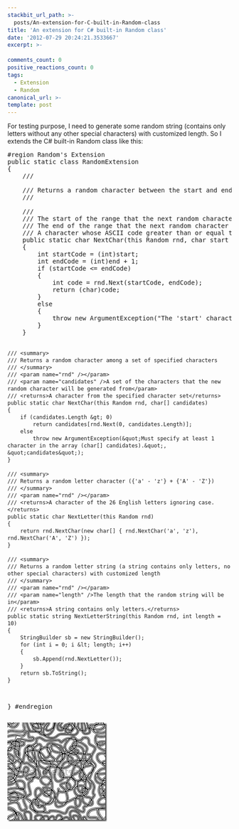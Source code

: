 ```yaml
---
stackbit_url_path: >-
  posts/An-extension-for-C-built-in-Random-class
title: 'An extension for C# built-in Random class'
date: '2012-07-29 20:24:21.3533667'
excerpt: >-
  
comments_count: 0
positive_reactions_count: 0
tags: 
  - Extension
  - Random
canonical_url: >-
template: post
---
```

<p>For testing purpose, I need to generate some random string (contains only letters without any other special characters) with customized length. So I extends the C# built-in Random class like this:</p>  <pre class="brush: csharp">#region Random's Extension
public static class RandomExtension
{
    /// <summary>
    /// Returns a random character between the start and end characters specified
    /// </summary>
    /// <param name="rnd" /></param>
    /// <param name="start" />The start of the range that the next random character will be generated from</param>
    /// <param name="end" />The end of the range that the next random character will be generated from</param>
    /// <returns>A character whose ASCII code greater than or equal to the start's and less than or equal to the end's</returns>
    public static char NextChar(this Random rnd, char start = 'a', char end = 'z')
    {
        int startCode = (int)start;
        int endCode = (int)end + 1;
        if (startCode &lt;= endCode)
        {
            int code = rnd.Next(startCode, endCode);
            return (char)code;
        }
        else
        {
            throw new ArgumentException(&quot;The 'start' character can NOT be greater than the 'end' charcater&quot;, &quot;start&quot;);
        }
    }

    /// <summary>
    /// Returns a random character among a set of specified characters
    /// </summary>
    /// <param name="rnd" /></param>
    /// <param name="candidates" />A set of the characters that the new random character will be generated from</param>
    /// <returns>A character from the specified character set</returns>
    public static char NextChar(this Random rnd, char[] candidates)
    {
        if (candidates.Length &gt; 0)
            return candidates[rnd.Next(0, candidates.Length)];
        else
            throw new ArgumentException(&quot;Must specify at least 1 character in the array (char[] candidates).&quot;, &quot;candidates&quot;);
    }

    /// <summary>
    /// Returns a random letter character ({'a' - 'z'} + {'A' - 'Z'})
    /// </summary>
    /// <param name="rnd" /></param>
    /// <returns>A character of the 26 English letters ignoring case.</returns>
    public static char NextLetter(this Random rnd)
    {
        return rnd.NextChar(new char[] { rnd.NextChar('a', 'z'), rnd.NextChar('A', 'Z') });
    }

    /// <summary>
    /// Returns a random letter string (a string contains only letters, no other special characters) with customized length
    /// </summary>
    /// <param name="rnd" /></param>
    /// <param name="length" />The length that the random string will be in</param>
    /// <returns>A string contains only letters.</returns>
    public static string NextLetterString(this Random rnd, int length = 10)
    {
        StringBuilder sb = new StringBuilder();
        for (int i = 0; i &lt; length; i++)
        {
            sb.Append(rnd.NextLetter());
        }
        return sb.ToString();
    }
}
#endregion</pre>

<p><a href="https://raw.githubusercontent.com/Jeff-Tian/blogengine.net/master/Source/BlogEngine/BlogEngine.NET/App_Data/files/image_600.png"><img style="background-image: none; border-right-width: 0px; padding-left: 0px; padding-right: 0px; display: inline; border-top-width: 0px; border-bottom-width: 0px; border-left-width: 0px; padding-top: 0px" title="Random string" border="0" alt="Random String" src="https://raw.githubusercontent.com/Jeff-Tian/blogengine.net/master/Source/BlogEngine/BlogEngine.NET/App_Data/files/image_thumb_291.png" width="224" height="223" /></a></p>